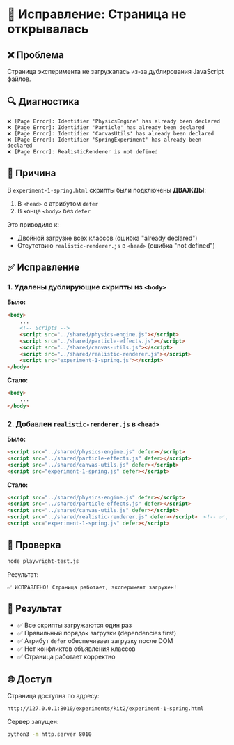 # 🔧 Исправление: Страница не открывалась

## ❌ Проблема
Страница эксперимента не загружалась из-за дублирования JavaScript файлов.

## 🔍 Диагностика
```
❌ [Page Error]: Identifier 'PhysicsEngine' has already been declared
❌ [Page Error]: Identifier 'Particle' has already been declared
❌ [Page Error]: Identifier 'CanvasUtils' has already been declared
❌ [Page Error]: Identifier 'SpringExperiment' has already been declared
❌ [Page Error]: RealisticRenderer is not defined
```

## 🐛 Причина
В `experiment-1-spring.html` скрипты были подключены **ДВАЖДЫ**:
1. В `<head>` с атрибутом `defer`
2. В конце `<body>` без `defer`

Это приводило к:
- Двойной загрузке всех классов (ошибка "already declared")
- Отсутствию `realistic-renderer.js` в `<head>` (ошибка "not defined")

## ✅ Исправление

### 1. Удалены дублирующие скрипты из `<body>`
**Было:**
```html
<body>
    ...
    <!-- Scripts -->
    <script src="../shared/physics-engine.js"></script>
    <script src="../shared/particle-effects.js"></script>
    <script src="../shared/canvas-utils.js"></script>
    <script src="../shared/realistic-renderer.js"></script>
    <script src="experiment-1-spring.js"></script>
</body>
```

**Стало:**
```html
<body>
    ...
</body>
```

### 2. Добавлен `realistic-renderer.js` в `<head>`
**Было:**
```html
<script src="../shared/physics-engine.js" defer></script>
<script src="../shared/particle-effects.js" defer></script>
<script src="../shared/canvas-utils.js" defer></script>
<script src="experiment-1-spring.js" defer></script>
```

**Стало:**
```html
<script src="../shared/physics-engine.js" defer></script>
<script src="../shared/particle-effects.js" defer></script>
<script src="../shared/canvas-utils.js" defer></script>
<script src="../shared/realistic-renderer.js" defer></script>  <!-- ✅ Добавлено -->
<script src="experiment-1-spring.js" defer></script>
```

## 🧪 Проверка

```bash
node playwright-test.js
```

Результат:
```
✅ ИСПРАВЛЕНО! Страница работает, эксперимент загружен!
```

## 🎯 Результат
- ✅ Все скрипты загружаются один раз
- ✅ Правильный порядок загрузки (dependencies first)
- ✅ Атрибут `defer` обеспечивает загрузку после DOM
- ✅ Нет конфликтов объявления классов
- ✅ Страница работает корректно

## 🌐 Доступ
Страница доступна по адресу:
```
http://127.0.0.1:8010/experiments/kit2/experiment-1-spring.html
```

Сервер запущен:
```bash
python3 -m http.server 8010
```
